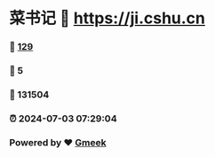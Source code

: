 # 菜书记 :link: https://ji.cshu.cn 
### :page_facing_up: [129](https://ji.cshu.cn/tag.html) 
### :speech_balloon: 5 
### :hibiscus: 131504 
### :alarm_clock: 2024-07-03 07:29:04 
### Powered by :heart: [Gmeek](https://github.com/Meekdai/Gmeek)

